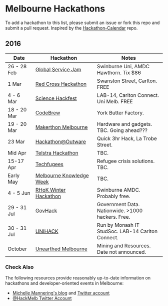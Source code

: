 Melbourne Hackathons
=====================

To add a hackathon to this list, please submit an issue or fork this repo and submit a pull request. Inspired by the [Hackathon-Calendar](https://github.com/japacible/Hackathon-Calendar) repo.

## 2016

| Date            | Hackathon                                                | Notes            |
| --------------- | -------------------------------------------------------- | --------------------- |
| 26 - 28 Feb      | [Global Service Jam](http://www.eventbrite.com.au/e/global-service-jam-melbourne-2016-feb-26-28-tickets-20993628508?aff=es2)   |  Swinburne Uni, AMDC Hawthorn. Tix $86   |
| 1 Mar     | [Red Cross Hackathon](https://www.eventbrite.com.au/e/red-cross-hackathon-advancing-social-cohesion-tickets-20937217782?aff=es2)   |  Swanston Street, Carlton. FREE   |
| 4 - 6 Mar | [Science Hackfest](http://sciencehackau.github.io/melbourne/)   |  LAB-14, Carlton Connect. Uni Melb. FREE |
| 18 - 20 Mar  | [CodeBrew](http://codebrew.net.au/)   |  York Butter Factory. |
| 19 - 20 Mar  | [Makerthon Melbourne](http://www.makerthonmelbourne.com/)   |  Hardware and gadgets. TBC. Going ahead??? |
| 23 Mar  | [Hackathon@Outware](http://www.codeforaustralia.org/events/hackathon-outware-mobile)   |  Quick 3hr Hack, La Trobe Street. |
| Mid Apr  | [Telstra Hackathon](https://hackathongoddess.wordpress.com/tag/telstra/)   |  TBC. |
| 15-17 Apr  | [Techfugees](http://techfugees.com/)   |  Refugee crisis solutions. TBC. |
| Early May  | [Melbourne Knowledge Week](http://www.melbourne.vic.gov.au/arts-and-culture/events-partnerships/melbourne-knowledge-week/Pages/melbourne-knowledge-week.aspx)   |  TBC. |
| 4 - 5 Jun  | [RHoK Winter Hackathon](http://www.rhokaustralia.org/melbourne-events/)   |  Swinburne AMDC. Probably free. |
| 29 - 31 Jul  | [GovHack](https://www.govhack.org/)   |  Government Data. Nationwide. >1000 hackers. Free. |
| 30 - 31 Jul  | [UNIHACK](http://unihack.net/2016/)   |  Run by Monash IT StudSoc. LAB-14 Carlton Connect. |
| October  | [Unearthed Melbourne](http://unearthed.solutions/events/unearthed-melbourne-2016/)   |  Mining and Resources. Date not announced. |

### Check Also

The following resources provide reasonably up-to-date information on hackathons and developer-oriented events in Melbourne:

- [Michelle Mannering's blog](https://hackathongoddess.wordpress.com/2016/02/10/whens-that-hackathon/) and [Twitter account](https://twitter.com/MishManners/)
- [@HackMelb Twitter Account](https://twitter.com/HackMelb)
